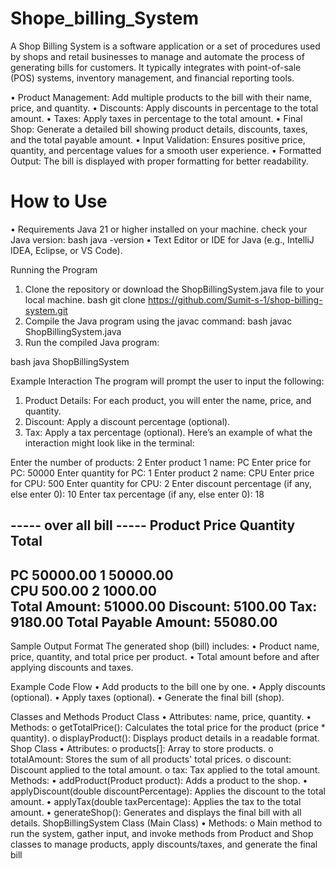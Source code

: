 # Shope_billing_System
 A Shop Billing System is a software application or a set of procedures used by shops and retail businesses to manage and automate the process of generating bills for customers. It typically integrates with point-of-sale (POS) systems, inventory management, and financial reporting tools.

•	Product Management: Add multiple products to the bill with their name, price, and quantity.
•	Discounts: Apply discounts in percentage to the total amount.
•	Taxes: Apply taxes in percentage to the total amount.
•	Final Shop: Generate a detailed bill showing product details, discounts, taxes, and the total payable amount.
•	Input Validation: Ensures positive price, quantity, and percentage values for a smooth user experience.
•	Formatted Output: The bill is displayed with proper formatting for better readability.


# How to Use

•	Requirements
                 Java 21 or higher installed on your machine.
                 check your Java version:
bash
java -version
•	Text Editor or IDE for Java (e.g., IntelliJ IDEA, Eclipse, or VS Code).

Running the Program
1.	Clone the repository or download the ShopBillingSystem.java file to your local machine.
                bash
git clone https://github.com/Sumit-s-1/shop-billing-system.git
2.	Compile the Java program using the javac command:
bash
javac ShopBillingSystem.java
3.	Run the compiled Java program:

bash
java ShopBillingSystem

Example Interaction
The program will prompt the user to input the following:

1.	Product Details: For each product, you will enter the name, price, and quantity.
2.	Discount: Apply a discount percentage (optional).
3.	Tax: Apply a tax percentage (optional).
Here’s an example of what the interaction might look like in the terminal:

Enter the number of products:
2
Enter product 1 name:
PC
Enter price for PC:
50000
Enter quantity for PC:
1
Enter product 2 name:
CPU
Enter price for CPU:
500
Enter quantity for CPU:
2
Enter discount percentage (if any, else enter 0):
10
Enter tax percentage (if any, else enter 0):
18

----- over all bill -----
Product               Price      Quantity   Total      
-------------------------------------------------------
PC                50000.00   1          50000.00   
CPU               500.00    2          1000.00    
Total Amount: 51000.00
Discount: 5100.00
Tax: 9180.00
Total Payable Amount: 55080.00
-------------------
Sample Output Format
The generated shop (bill) includes:
•	Product name, price, quantity, and total price per product.
•	Total amount before and after applying discounts and taxes.

Example Code Flow
•	Add products to the bill one by one.
•	Apply discounts (optional).
•	Apply taxes (optional).
•	Generate the final bill (shop).

Classes and Methods
Product Class
•	Attributes: name, price, quantity.
•	Methods:
  o	getTotalPrice(): Calculates the total price for the product (price * quantity).
  o	displayProduct(): Displays product details in a readable format.
Shop Class
•	Attributes:
   o	products[]: Array to store products.
   o	totalAmount: Stores the sum of all products' total prices.
   o	discount: Discount applied to the total amount.
   o	tax: Tax applied to the total amount.
Methods:
   •	addProduct(Product product): Adds a product to the shop.
   •	applyDiscount(double discountPercentage): Applies the discount to the total amount.
   •	applyTax(double taxPercentage): Applies the tax to the total amount.
   •	generateShop(): Generates and displays the final bill with all details.
ShopBillingSystem Class (Main Class)
•	Methods:
  o	Main method to run the system, gather input, and invoke methods from Product and Shop classes to manage products, apply discounts/taxes, and generate the 
  final bill
